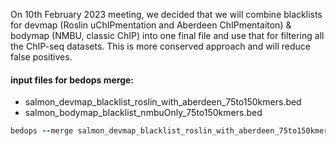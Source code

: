 On 10th February 2023 meeting, we decided that we will combine blacklists for devmap (Roslin uChIPmentation and Aberdeen ChIPmentaiton) & 
bodymap (NMBU, classic ChIP) into one final file and use that for filtering all the ChIP-seq datasets. 
This is more conserved approach and will reduce false positives.

#### input files for bedops merge: 
- salmon_devmap_blacklist_roslin_with_aberdeen_75to150kmers.bed
- salmon_bodymap_blacklist_nmbuOnly_75to150kmers.bed
```ruby
bedops --merge salmon_devmap_blacklist_roslin_with_aberdeen_75to150kmers.bed salmon_bodymap_blacklist_nmbuOnly_75to150kmers.bed > Final_blacklist_atlantic_salmon_devmap_bodymap_combined.bed
```
